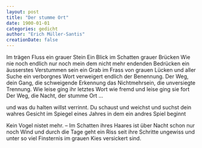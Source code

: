 ```yaml
---
layout: post
title: "Der stumme Ort"
date: 1900-01-01
categories: gedicht
author: "Erich Müller-Santis"
creationDate: false
---
```

Im trägen Fluss ein grauer Stein
Ein Blick im Schatten grauer Brücken
Wie nie noch endlich nur noch mein
dem nicht mehr endenden Bedrücken
ein äusserstes Verstummen sein
ein Grab im Frass von grauen Lücken
und aller Suche ein verborgnes Wort
verweigert endlich der Benennung.
Der Weg, dein Gang, die schweigende Erkennung
das Nichtmehrsein, die unversiegte Trennung.
Wie leise ging ihr letztes Wort
wie fremd und leise ging sie fort
Der Weg, die Nacht, der stumme Ort …

und was du halten willst verrinnt.
Du schaust und weichst und suchst dein wahres
Gesicht im Spiegel eines Jahres
in dem ein andres Spiel beginnt

Kein Vogel nistet mehr. – Im Schatten ihres Haares
ist über Nacht schon nur noch Wind
und durch die Tage geht ein Riss
seit ihre Schritte ungewiss
und unter so viel Finsternis
im grauen Kies versickert sind.
